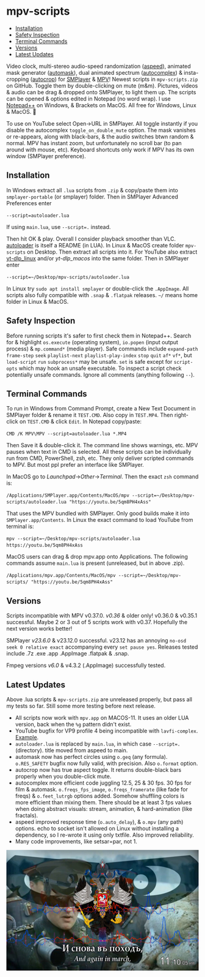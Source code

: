 # mpv-scripts
- [Installation](#installation)
- [Safety Inspection](#safety-inspection)
- [Terminal Commands](#terminal-commands)
- [Versions](#versions)
- [Latest Updates](#latest-updates)

Video clock, multi-stereo audio-speed randomization ([aspeed](aspeed.lua)), animated mask generator ([automask](automask.lua)), dual animated spectrum ([autocomplex](autocomplex.lua)) & insta-cropping ([autocrop](autocrop.lua)) for [SMPlayer](https://smplayer.info) & [MPV](https://mpv.io)! Newest scripts in `mpv-scripts.zip` on GitHub. Toggle them by double-clicking on mute (m&m). Pictures, videos & audio can be drag & dropped onto SMPlayer, to light them up. The scripts can be opened & options edited in Notepad (no word wrap). I use [Notepad++](https://notepad-plus-plus.org/downloads/) on Windows, & Brackets on MacOS. All free for Windows, Linux & MacOS. 🙂

To use on YouTube select Open→URL in SMPlayer. All toggle instantly if you disable the autocomplex `toggle_on_double_mute` option. The mask vanishes or re-appears, along with black-bars, & the audio switches btwn random & normal. MPV has instant zoom, but unfortunately no scroll bar (to pan around with mouse, etc). Keyboard shortcuts only work if MPV has its own window (SMPlayer preference).

## Installation
In Windows extract all `.lua` scripts from `.zip` & copy/paste them into `smplayer-portable` (or smplayer) folder. Then in SMPlayer Advanced Preferences enter 

`--script=autoloader.lua`

If using `main.lua`, use `--script=.` instead.

Then hit OK & play. Overall I consider playback smoother than VLC. [autoloader](autoloader.lua) is itself a README (in LUA). In Linux & MacOS create folder `mpv-scripts` on Desktop. Then extract all scripts into it. For YouTube also extract [yt-dlp_linux](https://github.com/yt-dlp/yt-dlp/releases) and/or *yt-dlp_macos* into the same folder. Then in SMPlayer enter

`--script=~/Desktop/mpv-scripts/autoloader.lua`

In Linux try `sudo apt install smplayer` or double-click the `.AppImage`. All scripts also fully compatible with `.snap` & `.flatpak` releases. `~/` means home folder in Linux & MacOS.

## Safety Inspection
Before running scripts it's safer to first check them in Notepad++. Search for & highlight `os.execute` (operating system), `io.popen` (input output process) & `mp.command*` (media player). Safe commands include `expand-path` `frame-step` `seek` `playlist-next` `playlist-play-index` `stop` `quit` `af*` `vf*`, but `load-script` `run` `subprocess*` may be unsafe. `set` is safe except for `script-opts` which may hook an unsafe executable. To inspect a script check potentially unsafe commands. Ignore all comments (anything following `--`). 

## Terminal Commands
To run in Windows from Command Prompt, create a New Text Document in SMPlayer folder & rename it `TEST.CMD`. Also copy in `TEST.MP4`. Then right-click on `TEST.CMD` & click `Edit`. In Notepad copy/paste:

`CMD /K MPV\MPV --script=autoloader.lua *.MP4`

Then Save it & double-click it. The command line shows warnings, etc. MPV pauses when text in CMD is selected. All these scripts can be individually run from CMD, PowerShell, zsh, etc. They only deliver scripted commands to MPV. But most ppl prefer an interface like SMPlayer.

In MacOS go to *Launchpad*→*Other*→*Terminal*. Then the exact `zsh` command is:

`/Applications/SMPlayer.app/Contents/MacOS/mpv --script=~/Desktop/mpv-scripts/autoloader.lua "https://youtu.be/5qm8PH4xAss"`

That uses the MPV bundled with SMPlayer. Only good builds make it into `SMPlayer.app/Contents`. In Linux the exact command to load YouTube from terminal is:

`mpv --script=~/Desktop/mpv-scripts/autoloader.lua https://youtu.be/5qm8PH4xAss`

MacOS users can drag & drop mpv.app onto Applications. The following commands assume `main.lua` is present (unreleased, but in above .zip).

`/Applications/mpv.app/Contents/MacOS/mpv --script=~/Desktop/mpv-scripts/ "https://youtu.be/5qm8PH4xAss"` 

## Versions

Scripts incompatible with MPV v0.37.0. *v0.36* & older only! v0.36.0 & v0.35.1 successful. Maybe 2 or 3 out of 5 scripts work with v0.37. Hopefully the next version works better!

SMPlayer *v23.6.0* & v23.12.0 successful. v23.12 has an annoying `no-osd seek 0 relative exact` accompanying every `set pause yes`. Releases tested include .7z .exe .app .AppImage .flatpak & .snap.

Fmpeg versions *v6.0* & v4.3.2 (.AppImage) successfully tested.

## Latest Updates
Above .lua scripts & `mpv-scripts.zip` are unreleased properly, but pass all my tests so far. Still some more testing before next release.

- All scripts now work with `mpv.app` on MACOS-11. It uses an older LUA version, back when the `%g` pattern didn't exist.
- YouTube bugfix for VP9 profile 4 being incompatible with `lavfi-complex`. [Example](https://youtu.be/ubvV498pyIM).
- `autoloader.lua` is replaced by `main.lua`, in which case `--script=.` (directory). title moved from aspeed to main.
- automask now has perfect circles using `o.geq` (any formula). `o.RES_SAFETY` bugfix now fully valid, with precision. Also `o.format` option. 
- autocrop now has true aspect toggle. It returns double-black bars properly when you double-click mute.
- autocomplex more efficient code juggling 12.5, 25 & 30 fps. 30 fps for film & automask. `o.freqs_fps_image`, `o.freqs_framerate` (like fade for freqs) & `o.feet_lutrgb` options added. Somehow shuffling colors is more efficient than mixing them. There should be at least 3 fps values when doing abstract visuals: stream, animation, & hard-animation (like fractals).
- aspeed improved response time (`o.auto_delay`), & `o.mpv` (any path) options. echo to socket isn't allowed on Linux without installing a dependency, so I re-wrote it using only txtfile. Also improved reliability.
- Many code improvements, like setsar=par, not 1.

![alt text](https://github.com/TinosNitso/mpv-scripts/blob/main/SCREENSHOT.JPG)
